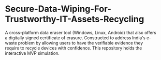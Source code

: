 # Secure-Data-Wiping-For-Trustworthy-IT-Assets-Recycling
A cross-platform data eraser tool (Windows, Linux, Android) that also offers a digitally signed certificate of erasure. Constructed to address India's e-waste problem by allowing users to have the verifiable evidence they require to recycle devices with confidence. This repository holds the interactive MVP simulation.
